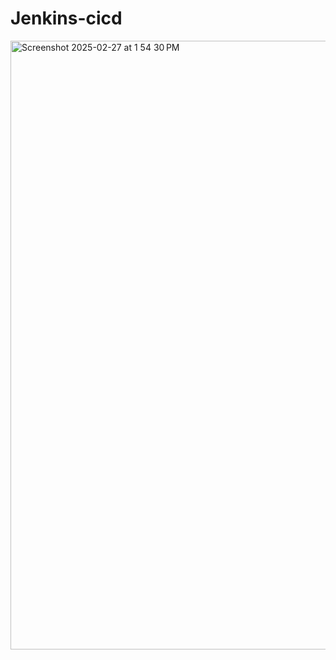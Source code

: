# Jenkins-cicd

<img width="974" alt="Screenshot 2025-02-27 at 1 54 30 PM" src="https://github.com/user-attachments/assets/af8cd66a-d308-466b-9fa3-5bd13ec11e2d" />
